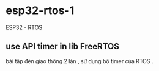 # esp32-rtos-1 

ESP32 - RTOS 

use API timer in lib FreeRTOS
------------------------------------
bài tập đèn giao thông 2 làn , sử dụng bộ timer của RTOS .